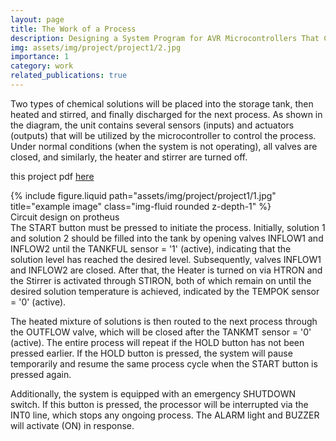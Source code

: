 ```yaml
---
layout: page
title: The Work of a Process
description: Designing a System Program for AVR Microcontrollers That Can Used to Regulate The  Work of a Process Unit
img: assets/img/project/project1/2.jpg
importance: 1
category: work
related_publications: true
---
```


Two types of chemical solutions will be placed into the storage tank, then heated and stirred, and finally discharged for the next process. As shown in the diagram, the unit contains several sensors (inputs) and actuators (outputs) that will be utilized by the microcontroller to control the process. Under normal conditions (when the system is not operating), all valves are closed, and similarly, the heater and stirrer are turned off.

this project pdf [here](https://drive.google.com/file/d/10qAKELwr0HBtpwgwk3e-BjsHP0C6eV2l/view?usp=drive_link)

<div class="row justify-content-sm-center">
    <div class="col-sm-8 mt-3 mt-md-0">
        {% include figure.liquid path="assets/img/project/project1/1.jpg" title="example image" class="img-fluid rounded z-depth-1" %}
    </div>
</div>
<div class="caption">
    Circuit design on protheus
</div>
The START button must be pressed to initiate the process. Initially, solution 1 and solution 2 should be filled into the tank by opening valves INFLOW1 and INFLOW2 until the TANKFUL sensor = '1' (active), indicating that the solution level has reached the desired level. Subsequently, valves INFLOW1 and INFLOW2 are closed. After that, the Heater is turned on via HTRON and the Stirrer is activated through STIRON, both of which remain on until the desired solution temperature is achieved, indicated by the TEMPOK sensor = '0' (active). 

The heated mixture of solutions is then routed to the next process through the OUTFLOW valve, which will be closed after the TANKMT sensor = '0' (active). The entire process will repeat if the HOLD button has not been pressed earlier. If the HOLD button is pressed, the system will pause temporarily and resume the same process cycle when the START button is pressed again.

Additionally, the system is equipped with an emergency SHUTDOWN switch. If this button is pressed, the processor will be interrupted via the INT0 line, which stops any ongoing process. The ALARM light and BUZZER will activate (ON) in response.

